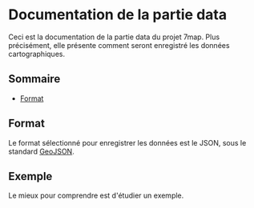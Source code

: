 # Documentation de la partie data

Ceci est la documentation de la partie data du projet 7map.
Plus précisément, elle présente comment seront enregistré les données cartographiques.

## Sommaire

- [Format](#format)

## Format

Le format sélectionné pour enregistrer les données est le JSON, sous le standard [GeoJSON](https://fr.wikipedia.org/wiki/GeoJSON).

## Exemple

Le mieux pour comprendre est d'étudier un exemple.